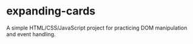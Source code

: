 # expanding-cards
A simple HTML/CSS/JavaScript project for practicing DOM manipulation and event handling.
